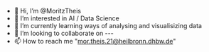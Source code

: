 - 👋 Hi, I’m @MoritzTheis
- 👀 I’m interested in AI / Data Science
- 🌱 I’m currently learning ways of analysing and visualisizing data
- 💞️ I’m looking to collaborate on ---
- 📫 How to reach me "mor.theis.21@heilbronn.dhbw.de" 

<!---
MoritzTheis/MoritzTheis is a ✨ special ✨ repository because its `README.md` (this file) appears on your GitHub profile.
You can click the Preview link to take a look at your changes.
--->
